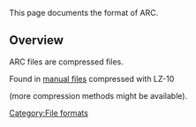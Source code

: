 This page documents the format of ARC.

## Overview

ARC files are compressed files.

Found in [manual files](BCMA "wikilink") compressed with LZ-10

(more compression methods might be available).

[Category:File formats](Category:File_formats "wikilink")